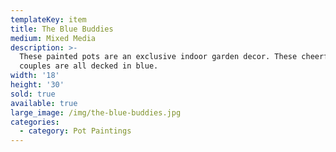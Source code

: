 ```yaml
---
templateKey: item
title: The Blue Buddies
medium: Mixed Media
description: >-
  These painted pots are an exclusive indoor garden decor. These cheerful young
  couples are all decked in blue. 
width: '18'
height: '30'
sold: true
available: true
large_image: /img/the-blue-buddies.jpg
categories:
  - category: Pot Paintings
---
```


